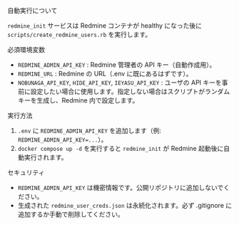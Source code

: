 自動実行について

`redmine_init` サービスは Redmine コンテナが healthy になった後に `scripts/create_redmine_users.rb` を実行します。

必須環境変数
- `REDMINE_ADMIN_API_KEY` : Redmine 管理者の API キー（自動作成用）。
- `REDMINE_URL` : Redmine の URL（.env に既にあるはずです）。
- `NOBUNAGA_API_KEY`, `HIDE_API_KEY`, `IEYASU_API_KEY` : ユーザの API キーを事前に設定したい場合に使用します。指定しない場合はスクリプトがランダムキーを生成し、Redmine 内で設定します。

実行方法
1. `.env` に `REDMINE_ADMIN_API_KEY` を追加します（例: `REDMINE_ADMIN_API_KEY=...`）。
2. `docker compose up -d` を実行すると `redmine_init` が Redmine 起動後に自動実行されます。

セキュリティ
- `REDMINE_ADMIN_API_KEY` は機密情報です。公開リポジトリに追加しないでください。
- 生成された `redmine_user_creds.json` は永続化されます。必ず .gitignore に追加するか手動で削除してください。
